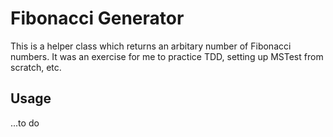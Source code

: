# Fibonacci Generator

This is a helper class which returns an arbitary number of Fibonacci numbers. It was an exercise for me to practice TDD, setting up MSTest from scratch, etc.

## Usage

...to do
